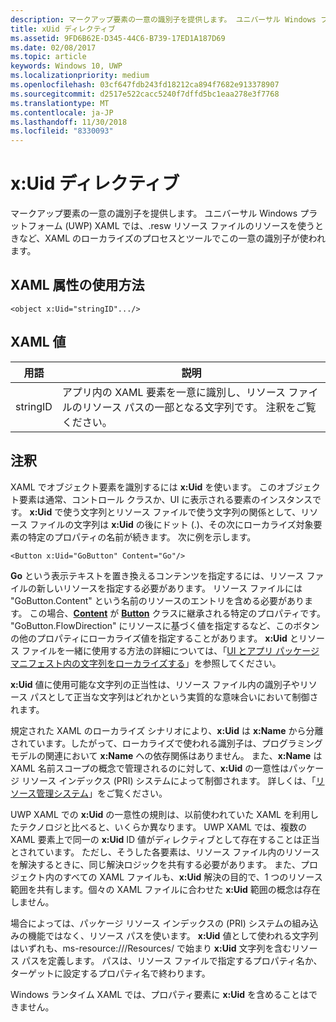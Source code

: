 ```yaml
---
description: マークアップ要素の一意の識別子を提供します。 ユニバーサル Windows プラットフォーム (UWP) XAML では、.resw リソース ファイルのリソースを使うときなど、XAML のローカライズのプロセスとツールでこの一意の識別子が使われます。
title: xUid ディレクティブ
ms.assetid: 9FD6B62E-D345-44C6-B739-17ED1A187D69
ms.date: 02/08/2017
ms.topic: article
keywords: Windows 10, UWP
ms.localizationpriority: medium
ms.openlocfilehash: 03cf647fdb243fd18212ca894f7682e913378907
ms.sourcegitcommit: d2517e522cacc5240f7dffd5bc1eaa278e3f7768
ms.translationtype: MT
ms.contentlocale: ja-JP
ms.lasthandoff: 11/30/2018
ms.locfileid: "8330093"
---
```

# <a name="xuid-directive"></a>x:Uid ディレクティブ


マークアップ要素の一意の識別子を提供します。 ユニバーサル Windows プラットフォーム (UWP) XAML では、.resw リソース ファイルのリソースを使うときなど、XAML のローカライズのプロセスとツールでこの一意の識別子が使われます。

## <a name="xaml-attribute-usage"></a>XAML 属性の使用方法

``` syntax
<object x:Uid="stringID".../>
```

## <a name="xaml-values"></a>XAML 値

| 用語 | 説明 |
|------|-------------|
| stringID | アプリ内の XAML 要素を一意に識別し、リソース ファイルのリソース パスの一部となる文字列です。 注釈をご覧ください。| 

## <a name="remarks"></a>注釈

XAML でオブジェクト要素を識別するには **x:Uid** を使います。 このオブジェクト要素は通常、コントロール クラスか、UI に表示される要素のインスタンスです。 **x:Uid** で使う文字列とリソース ファイルで使う文字列の関係として、リソース ファイルの文字列は **x:Uid** の後にドット (.)、その次にローカライズ対象要素の特定のプロパティの名前が続きます。 次に例を示します。

``` syntax
<Button x:Uid="GoButton" Content="Go"/>
```

**Go** という表示テキストを置き換えるコンテンツを指定するには、リソース ファイルの新しいリソースを指定する必要があります。 リソース ファイルには "GoButton.Content" という名前のリソースのエントリを含める必要があります。 この場合、[**Content**](/uwp/api/windows.ui.xaml.controls.contentcontrol.content) が [**Button**](/uwp/api/windows.ui.xaml.controls.button) クラスに継承される特定のプロパティです。 "GoButton.FlowDirection" にリソースに基づく値を指定するなど、このボタンの他のプロパティにローカライズ値を指定することがあります。 **x:Uid** とリソース ファイルを一緒に使用する方法の詳細については、「[UI とアプリ パッケージ マニフェスト内の文字列をローカライズする](../app-resources/localize-strings-ui-manifest.md)」を参照してください。

**x:Uid** 値に使用可能な文字列の正当性は、リソース ファイル内の識別子やリソース パスとして正当な文字列はどれかという実質的な意味合いにおいて制御されます。

規定された XAML のローカライズ シナリオにより、**x:Uid** は **x:Name** から分離されています。したがって、ローカライズで使われる識別子は、プログラミング モデルの関連において **x:Name** への依存関係はありません。 また、**x:Name** は XAML 名前スコープの概念で管理されるのに対して、**x:Uid** の一意性はパッケージ リソース インデックス (PRI) システムによって制御されます。 詳しくは、「[リソース管理システム](../app-resources/resource-management-system.md)」をご覧ください。

UWP XAML での **x:Uid** の一意性の規則は、以前使われていた XAML を利用したテクノロジと比べると、いくらか異なります。 UWP XAML では、複数の XAML 要素上で同一の **x:Uid** ID 値がディレクティブとして存在することは正当とされています。 ただし、そうした各要素は、リソース ファイル内のリソースを解決するときに、同じ解決ロジックを共有する必要があります。 また、プロジェクト内のすべての XAML ファイルも、**x:Uid** 解決の目的で、1 つのリソース範囲を共有します。個々の XAML ファイルに合わせた **x:Uid** 範囲の概念は存在しません。

場合によっては、パッケージ リソース インデックスの (PRI) システムの組み込みの機能ではなく、リソース パスを使います。 **x:Uid** 値として使われる文字列はいずれも、ms-resource:///Resources/ で始まり **x:Uid** 文字列を含むリソース パスを定義します。 パスは、リソース ファイルで指定するプロパティ名か、ターゲットに設定するプロパティ名で終わります。

Windows ランタイム XAML では、プロパティ要素に **x:Uid** を含めることはできません。

